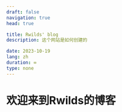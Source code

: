 ```yaml
---
draft: false
navigation: true
head: true

title: Rwilds' blog
description: 这个网站是如何创建的

date: 2023-10-19
lang: zh
duration: ∞
type: none
---
```


# 欢迎来到Rwilds的博客


